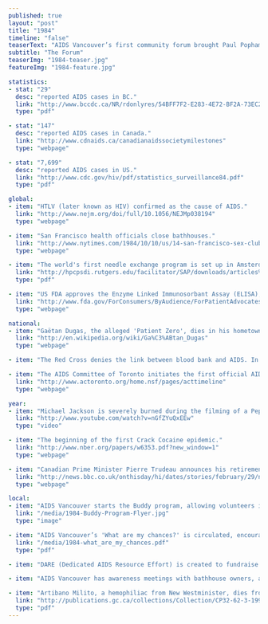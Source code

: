 ```yaml
---
published: true
layout: "post"
title: "1984"
timeline: "false"
teaserText: "AIDS Vancouver’s first community forum brought Paul Popham of the Gay Men’s Health Crisis in NYC and was attended by many including, 'Patient Zero', Gaetan Dugas."
subtitle: "The Forum"
teaserImg: "1984-teaser.jpg"
featureImg: "1984-feature.jpg"

statistics:
- stat: "29"
  desc: "reported AIDS cases in BC."
  link: "http://www.bccdc.ca/NR/rdonlyres/54BFF7F2-E283-4E72-BF2A-73EC2813F0D1/0/HIV_Annual_Report_2011_20111011.pdf"
  type: "pdf"

- stat: "147"
  desc: "reported AIDS cases in Canada."
  link: "http://www.cdnaids.ca/canadianaidssocietymilestones"
  type: "webpage"

- stat: "7,699"
  desc: "reported AIDS cases in US."
  link: "http://www.cdc.gov/hiv/pdf/statistics_surveillance84.pdf"
  type: "pdf"

global:
- item: "HTLV (later known as HIV) confirmed as the cause of AIDS."
  link: "http://www.nejm.org/doi/full/10.1056/NEJMp038194"
  type: "webpage"

- item: "San Francisco health officials close bathhouses."
  link: "http://www.nytimes.com/1984/10/10/us/14-san-francisco-sex-clubs-told-to-close-to-curb-aids.html"
  type: "webpage"

- item: "The world's first needle exchange program is set up in Amsterdam."
  link: "http://hpcpsdi.rutgers.edu/facilitator/SAP/downloads/articles%20and%20data/History+of+Needle+Exchange.pdf"
  type: "pdf"

- item: "US FDA approves the Enzyme Linked Immunosorbant Assay (ELISA), the first test kit to look for HIV antibodies."
  link: "http://www.fda.gov/ForConsumers/ByAudience/ForPatientAdvocates/HIVandAIDSActivities/ucm151074.htm"
  type: "webpage"

national:
- item: "Gaëtan Dugas, the alleged 'Patient Zero', dies in his hometown, Quebec City."
  link: "http://en.wikipedia.org/wiki/Ga%C3%ABtan_Dugas"
  type: "webpage"

- item: "The Red Cross denies the link between blood bank and AIDS. In the Vancouver Sun, Jan 16th article, 'No AIDS risk, says Red Cross,' Dr. Noel Buskard claims 'the data is just not there'."

- item: "The AIDS Committee of Toronto initiates the first official AIDS Awareness Week."
  link: "http://www.actoronto.org/home.nsf/pages/acttimeline"
  type: "webpage"

year:
- item: "Michael Jackson is severely burned during the filming of a Pepsi commercial."
  link: "http://www.youtube.com/watch?v=nGfZYuQxEEw"
  type: "video"

- item: "The beginning of the first Crack Cocaine epidemic."
  link: "http://www.nber.org/papers/w6353.pdf?new_window=1"
  type: "webpage"

- item: "Canadian Prime Minister Pierre Trudeau announces his retirement."
  link: "http://news.bbc.co.uk/onthisday/hi/dates/stories/february/29/newsid_2514000/2514563.stm"
  type: "webpage"

local:
- item: "AIDS Vancouver starts the Buddy program, allowing volunteers in the community to help support people living with HIV/AIDS."
  link: "/media/1984-Buddy-Program-Flyer.jpg"
  type: "image"

- item: "AIDS Vancouver’s 'What are my chances?' is circulated, encouraging people to make informed choices to minimize the risk of STIs and HIV/AIDS."
  link: "/media/1984-what_are_my_chances.pdf"
  type: "pdf"

- item: "DARE (Dedicated AIDS Resource Effort) is created to fundraise for the AIDS epidemic in Vancouver."

- item: "AIDS Vancouver has awareness meetings with bathhouse owners, and distributes posters urging bathhouse clients to refrain from donating blood."

- item: "Artibano Milito, a hemophiliac from New Westminister, dies from an from a HIV+ blood transfusion at age 27. The Milito family propelled an inquiry into this, mainly to dismiss any rumours that their son was homosexual."
  link: "http://publications.gc.ca/collections/Collection/CP32-62-3-1997-2E.pdf"
  type: "pdf"
---
```


